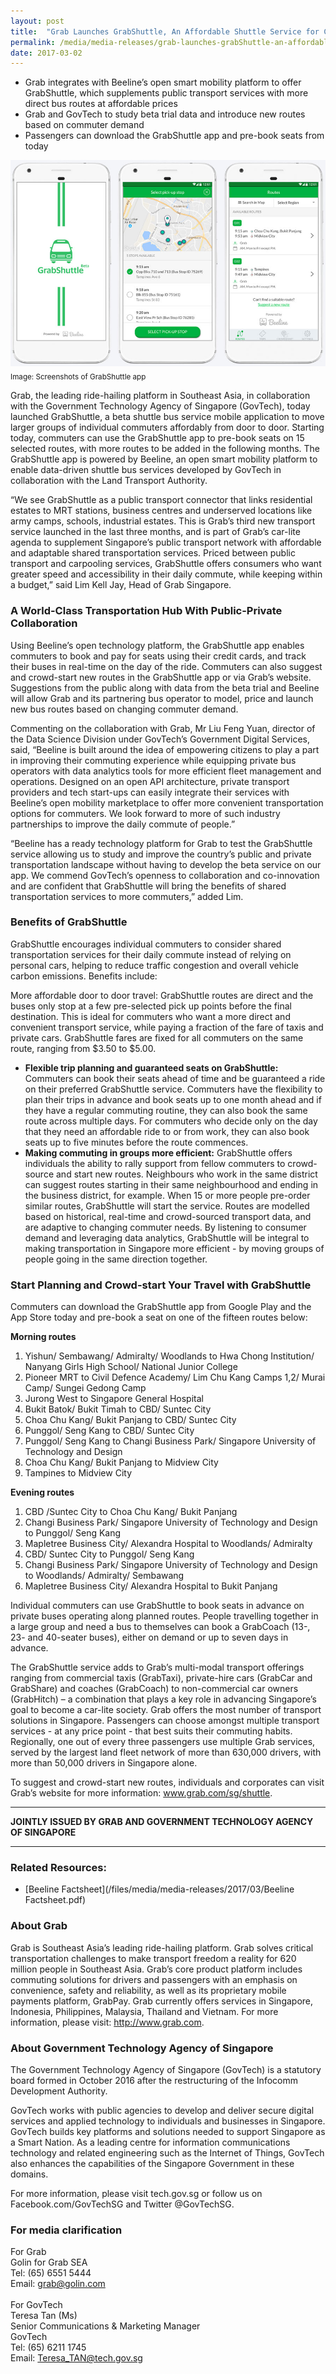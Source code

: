 ```yaml
---
layout: post
title:  "Grab Launches GrabShuttle, An Affordable Shuttle Service for Commuters"
permalink: /media/media-releases/grab-launches-grabShuttle-an-affordable-shuttle-service-for-commuters
date: 2017-03-02
---
```

* Grab integrates with Beeline’s open smart mobility platform to offer GrabShuttle, which supplements public transport services with more direct bus routes at affordable prices
* Grab and GovTech to study beta trial data and introduce new routes based on commuter demand
* Passengers can download the GrabShuttle app and pre-book seats from today 

![Grab](/images/media-release/grab.jpg)
<sub>Image: Screenshots of GrabShuttle app</sub>


Grab, the leading ride-hailing platform in Southeast Asia, in collaboration with the Government Technology Agency of Singapore (GovTech), today launched GrabShuttle, a beta shuttle bus service mobile application to move larger groups of individual commuters affordably from door to door. Starting today, commuters can use the GrabShuttle app to pre-book seats on 15 selected routes, with more routes to be added in the following months. The GrabShuttle app is powered by Beeline, an open smart mobility platform to enable data-driven shuttle bus services developed by GovTech in collaboration with the Land Transport Authority.

“We see GrabShuttle as a public transport connector that links residential estates to MRT stations, business centres and underserved locations like army camps, schools, industrial estates. This is Grab’s third new transport service launched in the last three months, and is part of Grab’s car-lite agenda to supplement Singapore’s public transport network with affordable and adaptable shared transportation services. Priced between public transport and carpooling services, GrabShuttle offers consumers who want greater speed and accessibility in their daily commute, while keeping within a budget,” said Lim Kell Jay, Head of Grab Singapore.

### **A World-Class Transportation Hub With Public-Private Collaboration**
Using Beeline’s open technology platform, the GrabShuttle app enables commuters to book and pay for seats using their credit cards, and track their buses in real-time on the day of the ride. Commuters can also suggest and crowd-start new routes in the GrabShuttle app or via Grab’s website. Suggestions from the public along with data from the beta trial and Beeline will allow Grab and its partnering bus operator to model, price and launch new bus routes based on changing commuter demand.

Commenting on the collaboration with Grab, Mr Liu Feng Yuan, director of the Data Science Division under GovTech’s Government Digital Services, said, “Beeline is built around the idea of empowering citizens to play a part in improving their commuting experience while equipping private bus operators with data analytics tools for more efficient fleet management and operations. Designed on an open API architecture, private transport providers and tech start-ups can easily integrate their services with Beeline’s open mobility marketplace to offer more convenient transportation options for commuters. We look forward to more of such industry partnerships to improve the daily commute of people.”

“Beeline has a ready technology platform for Grab to test the GrabShuttle service allowing us to study and improve the country’s public and private transportation landscape without having to develop the beta service on our app. We commend GovTech’s openness to collaboration and co-innovation and are confident that GrabShuttle will bring the benefits of shared transportation services to more commuters,” added Lim.

### **Benefits of GrabShuttle**
GrabShuttle encourages individual commuters to consider shared transportation services for their daily commute instead of relying on personal cars, helping to reduce traffic congestion and overall vehicle carbon emissions. Benefits include:

More affordable door to door travel: GrabShuttle routes are direct and the buses only stop at a few pre-selected pick up points before the final destination. This is ideal for commuters who want a more direct and convenient transport service, while paying a fraction of the fare of taxis and private cars. GrabShuttle fares are fixed for all commuters on the same route, ranging from $3.50 to $5.00.
* **Flexible trip planning and guaranteed seats on GrabShuttle:** Commuters can book their seats ahead of time and be guaranteed a ride on their preferred GrabShuttle service. Commuters have the flexibility to plan their trips in advance and book seats up to one month ahead and if they have a regular commuting routine, they can also book the same route across multiple days. For commuters who decide only on the day that they need an affordable ride to or from work, they can also book seats up to five minutes before the route commences.
* **Making commuting in groups more efficient:** GrabShuttle offers individuals the ability to rally support from fellow commuters to crowd-source and start new routes. Neighbours who work in the same district can suggest routes starting in their same neighbourhood and ending in the business district, for example. When 15 or more people pre-order similar routes, GrabShuttle will start the service. Routes are modelled based on historical, real-time and crowd-sourced transport data, and are adaptive to changing commuter needs. By listening to consumer demand and leveraging data analytics, GrabShuttle will be integral to making transportation in Singapore more efficient - by moving groups of people going in the same direction together.

### **Start Planning and Crowd-start Your Travel with GrabShuttle**
Commuters can download the GrabShuttle app from Google Play and the App Store today and pre-book a seat on one of the fifteen routes below:

**Morning routes**
1. Yishun/ Sembawang/ Admiralty/ Woodlands to Hwa Chong Institution/ Nanyang Girls High School/ National Junior College
2. Pioneer MRT to Civil Defence Academy/ Lim Chu Kang Camps 1,2/ Murai Camp/ Sungei Gedong Camp
3. Jurong West to Singapore General Hospital
4. Bukit Batok/ Bukit Timah to CBD/ Suntec City
5. Choa Chu Kang/ Bukit Panjang to CBD/ Suntec City
6. Punggol/ Seng Kang to CBD/ Suntec City
7. Punggol/ Seng Kang to Changi Business Park/ Singapore University of Technology and Design
8. Choa Chu Kang/ Bukit Panjang to Midview City
9. Tampines to Midview City

**Evening routes**
1. CBD /Suntec City to Choa Chu Kang/ Bukit Panjang
2. Changi Business Park/ Singapore University of Technology and Design to Punggol/ Seng Kang
3. Mapletree Business City/ Alexandra Hospital to Woodlands/ Admiralty
4. CBD/ Suntec City to Punggol/ Seng Kang
5. Changi Business Park/ Singapore University of Technology and Design to Woodlands/ Admiralty/ Sembawang
6. Mapletree Business City/ Alexandra Hospital to Bukit Panjang

Individual commuters can use GrabShuttle to book seats in advance on private buses operating along planned routes. People travelling together in a large group and need a bus to themselves can book a GrabCoach (13-, 23- and 40-seater buses), either on demand or up to seven days in advance.

The GrabShuttle service adds to Grab’s multi-modal transport offerings ranging from commercial taxis (GrabTaxi), private-hire cars (GrabCar and GrabShare) and coaches (GrabCoach) to non-commercial car owners (GrabHitch) – a combination that plays a key role in advancing Singapore’s goal to become a car-lite society. Grab offers the most number of transport solutions in Singapore. Passengers can choose amongst multiple transport services - at any price point - that best suits their commuting habits. Regionally, one out of every three passengers use multiple Grab services, served by the largest land fleet network of more than 630,000 drivers, with more than 50,000 drivers in Singapore alone. 

To suggest and crowd-start new routes, individuals and corporates can visit Grab’s website for more information: www.grab.com/sg/shuttle. 

---

**JOINTLY ISSUED BY GRAB AND GOVERNMENT TECHNOLOGY AGENCY OF SINGAPORE**

---

### **Related Resources:**
* [Beeline Factsheet](/files/media/media-releases/2017/03/Beeline Factsheet.pdf)

### **About Grab**
Grab is Southeast Asia’s leading ride-hailing platform. Grab solves critical transportation challenges to make transport freedom a reality for 620 million people in Southeast Asia. Grab’s core product platform includes commuting solutions for drivers and passengers with an emphasis on convenience, safety and reliability, as well as its proprietary mobile payments platform, GrabPay. Grab currently offers services in Singapore, Indonesia, Philippines, Malaysia, Thailand and Vietnam. For more information, please visit: <http://www.grab.com>.

### **About Government Technology Agency of Singapore**
The Government Technology Agency of Singapore (GovTech) is a statutory board formed in October 2016 after the restructuring of the Infocomm Development Authority.

GovTech works with public agencies to develop and deliver secure digital services and applied technology to individuals and businesses in Singapore. GovTech builds key platforms and solutions needed to support Singapore as a Smart Nation. As a leading centre for information communications technology and related engineering such as the Internet of Things, GovTech also enhances the capabilities of the Singapore Government in these domains.

For more information, please visit tech.gov.sg or follow us on Facebook.com/GovTechSG and Twitter @GovTechSG.

### **For media clarification**
For Grab
<br>Golin for Grab SEA
<br>Tel: (65) 6551 5444 
<br>Email: grab@golin.com
<br>
<br>For GovTech
<br>Teresa Tan (Ms)
<br>Senior Communications & Marketing Manager
<br>GovTech
<br>Tel: (65) 6211 1745
<br>Email: <Teresa_TAN@tech.gov.sg>
